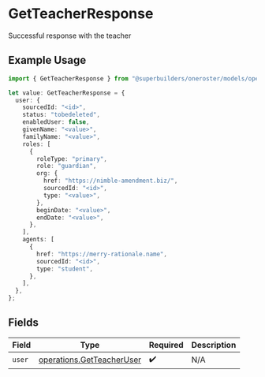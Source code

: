 # GetTeacherResponse

Successful response with the teacher

## Example Usage

```typescript
import { GetTeacherResponse } from "@superbuilders/oneroster/models/operations";

let value: GetTeacherResponse = {
  user: {
    sourcedId: "<id>",
    status: "tobedeleted",
    enabledUser: false,
    givenName: "<value>",
    familyName: "<value>",
    roles: [
      {
        roleType: "primary",
        role: "guardian",
        org: {
          href: "https://nimble-amendment.biz/",
          sourcedId: "<id>",
          type: "<value>",
        },
        beginDate: "<value>",
        endDate: "<value>",
      },
    ],
    agents: [
      {
        href: "https://merry-rationale.name",
        sourcedId: "<id>",
        type: "student",
      },
    ],
  },
};
```

## Fields

| Field                                                                  | Type                                                                   | Required                                                               | Description                                                            |
| ---------------------------------------------------------------------- | ---------------------------------------------------------------------- | ---------------------------------------------------------------------- | ---------------------------------------------------------------------- |
| `user`                                                                 | [operations.GetTeacherUser](../../models/operations/getteacheruser.md) | :heavy_check_mark:                                                     | N/A                                                                    |